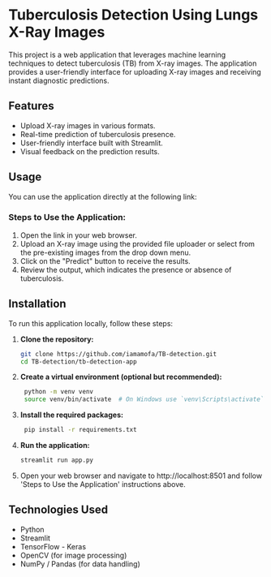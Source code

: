 # Tuberculosis Detection Using Lungs X-Ray Images

This project is a web application that leverages machine learning techniques to detect tuberculosis (TB) from X-ray images. The application provides a user-friendly interface for uploading X-ray images and receiving instant diagnostic predictions.


## Features

- Upload X-ray images in various formats.
- Real-time prediction of tuberculosis presence.
- User-friendly interface built with Streamlit.
- Visual feedback on the prediction results.


## Usage

You can use the application directly at the following link:


### Steps to Use the Application:

1. Open the link in your web browser.
2. Upload an X-ray image using the provided file uploader or select from the pre-existing images from the drop down menu.
3. Click on the "Predict" button to receive the results.
4. Review the output, which indicates the presence or absence of tuberculosis.


## Installation

To run this application locally, follow these steps:

1. **Clone the repository:**

   ```bash
   git clone https://github.com/iamamofa/TB-detection.git
   cd TB-detection/tb-detection-app
2. **Create a virtual environment (optional but recommended):**

   ```bash
    python -m venv venv
    source venv/bin/activate  # On Windows use `venv\Scripts\activate`
3. **Install the required packages:**

   ```bash
    pip install -r requirements.txt
4. **Run the application:**

   ```bash
   streamlit run app.py
5. Open your web browser and navigate to http://localhost:8501 and follow 'Steps to Use the Application' instructions above.


## Technologies Used
-   Python
-   Streamlit
-   TensorFlow - Keras
-   OpenCV (for image processing)
-    NumPy / Pandas (for data handling)